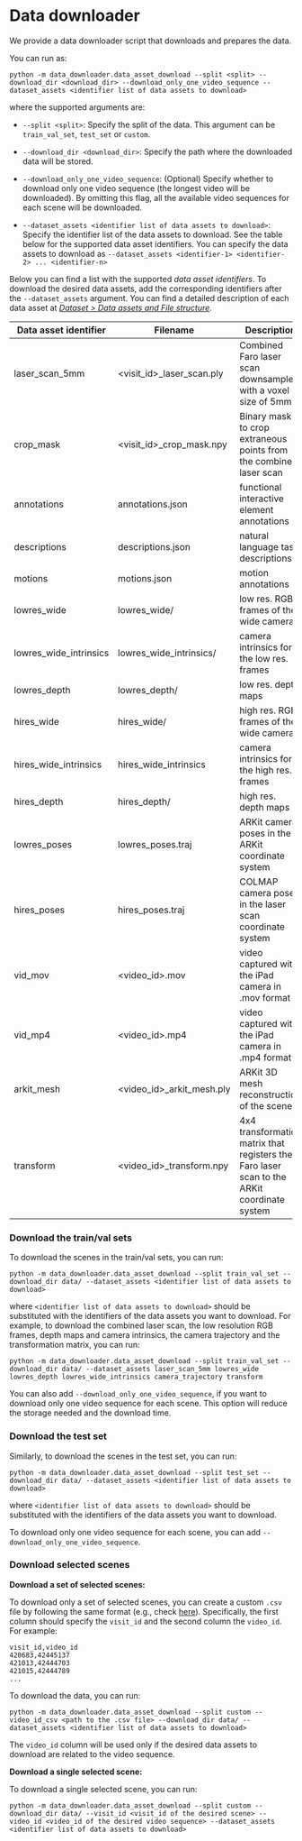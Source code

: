 # Data downloader

We provide a data downloader script that downloads and prepares the data. 

You can run as:

```
python -m data_downloader.data_asset_download --split <split> --download_dir <download_dir> --download_only_one_video_sequence --dataset_assets <identifier list of data assets to download>
```

where the supported arguments are:

* `--split <split>`: Specify the split of the data. This argument can be `train_val_set`, `test_set` or `custom`.

* `--download_dir <download_dir>`: Specify the path where the downloaded data will be stored.

* `--download_only_one_video_sequence`: (Optional) Specify whether to download only one video sequence (the longest video will be downloaded). By omitting this flag, all the available video sequences for each scene will be downloaded.

* `--dataset_assets <identifier list of data assets to download>`: Specify the identifier list of the data assets to download. See the table below for the supported data asset identifiers. You can specify the data assets to download as `--dataset_assets <identifier-1> <identifier-2> ... <identifier-n>`

Below you can find a list with the supported *data asset identifiers*. To download the desired data assets, add the corresponding identifiers after the `--dataset_assets` argument. You can find a detailed description of each data asset at [*Dataset > Data assets and File structure*](site:dataset/file-structure).

| Data asset identifier | Filename | Description |
|-----------------------------|----------|-------------|
| laser_scan_5mm | &lt;visit_id&gt;_laser_scan.ply | Combined Faro laser scan downsampled with a voxel size of 5mm   |
| crop_mask | &lt;visit_id&gt;_crop_mask.npy | Binary mask to crop extraneous points from the combined laser scan |
| annotations | annotations.json | functional interactive element annotations |
| descriptions | descriptions.json | natural language task descriptions |
| motions | motions.json | motion annotations |
| lowres_wide | lowres_wide/ | low res. RGB frames of the wide camera |
| lowres_wide_intrinsics | lowres_wide_intrinsics/ | camera intrinsics for the low res. frames |
| lowres_depth | lowres_depth/ | low res. depth maps |
| hires_wide | hires_wide/ | high res. RGB frames of the wide camera |
| hires_wide_intrinsics |  hires_wide_intrinsics | camera intrinsics for the high res. frames |
| hires_depth | hires_depth/ | high res. depth maps |
| lowres_poses | lowres_poses.traj | ARKit camera poses in the ARKit coordinate system |
| hires_poses | hires_poses.traj | COLMAP camera poses in the laser scan coordinate system |
| vid_mov | &lt;video_id&gt;.mov | video captured with the iPad camera in .mov format |
| vid_mp4 | &lt;video_id&gt;.mp4 | video captured with the iPad camera in .mp4 format |
| arkit_mesh | &lt;video_id&gt;_arkit_mesh.ply | ARKit 3D mesh reconstruction of the scene |
| transform | &lt;video_id&gt;_transform.npy | 4x4 transformation matrix that registers the Faro laser scan to the ARKit coordinate system |



### Download the train/val sets

To download the scenes in the train/val sets, you can run:

```
python -m data_downloader.data_asset_download --split train_val_set --download_dir data/ --dataset_assets <identifier list of data assets to download>
```
where `<identifier list of data assets to download>` should be substituted with the identifiers of the data assets you want to download. For example, to download the combined laser scan, the low resolution RGB frames, depth maps and camera intrinsics, the camera trajectory and the transformation matrix, you can run:

```
python -m data_downloader.data_asset_download --split train_val_set --download_dir data/ --dataset_assets laser_scan_5mm lowres_wide lowres_depth lowres_wide_intrinsics camera_trajectory transform
```
You can also add `--download_only_one_video_sequence`, if you want to download only one video sequence for each scene. This option will reduce the storage needed and the download time.

### Download the test set

Similarly, to download the scenes in the test set, you can run:

```
python -m data_downloader.data_asset_download --split test_set --download_dir data/ --dataset_assets <identifier list of data assets to download>
```
where `<identifier list of data assets to download>` should be substituted with the identifiers of the data assets you want to download. 

To download only one video sequence for each scene, you can add `--download_only_one_video_sequence`.

### Download selected scenes

**Download a set of selected scenes:**

To download only a set of selected scenes, you can create a custom `.csv` file by following the same format (e.g., check [here](https://github.com/SceneFun3D/scenefun3d/blob/main/benchmark_file_lists/train_val_set.csv)). Specifically, the first column should specify the `visit_id` and the second column the `video_id`. For example:

```csv
visit_id,video_id
420683,42445137
421013,42444703
421015,42444789
...
```

To download the data, you can run:

```
python -m data_downloader.data_asset_download --split custom --video_id_csv <path to the .csv file> --download_dir data/ --dataset_assets <identifier list of data assets to download>
```

The `video_id` column will be used only if the desired data assets to download are related to the video sequence.

**Download a single selected scene:**

To download a single selected scene, you can run:

```
python -m data_downloader.data_asset_download --split custom --download_dir data/ --visit_id <visit_id of the desired scene> --video_id <video_id of the desired video sequence> --dataset_assets <identifier list of data assets to download>
```